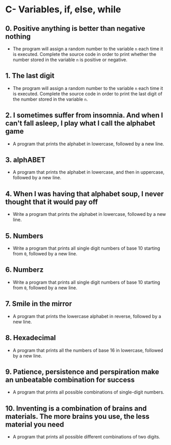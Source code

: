 # C- Variables, if, else, while

## 0. Positive anything is better than negative nothing
- The program will assign a random number to the variable ```n``` each time it is executed. Complete the source code in order to print whether the number stored in the variable ```n``` is positive or negative.

## 1. The last digit
- The program will assign a random number to the variable ```n``` each time it is executed. Complete the source code in order to print the last digit of the number stored in the variable ```n```.

## 2. I sometimes suffer from insomnia. And when I can't fall asleep, I play what I call the alphabet game
- A program that prints the alphabet in lowercase, followed by a new line.

## 3. alphABET
- A program that prints the alphabet in lowercase, and then in uppercase, followed by a new line.

## 4. When I was having that alphabet soup, I never thought that it would pay off
- Write a program that prints the alphabet in lowercase, followed by a new line.

## 5. Numbers
- Write a program that prints all single digit numbers of base 10 starting from ```0```, followed by a new line.

## 6. Numberz
- Write a program that prints all single digit numbers of base 10 starting from ```0```, followed by a new line.

## 7. Smile in the mirror
- A program that prints the lowercase alphabet in reverse, followed by a new line.

## 8. Hexadecimal
- A program that prints all the numbers of base 16 in lowercase, followed by a new line.

## 9. Patience, persistence and perspiration make an unbeatable combination for success
- A program that prints all possible combinations of single-digit numbers.

## 10. Inventing is a combination of brains and materials. The more brains you use, the less material you need
- A program that prints all possible different combinations of two digits.
